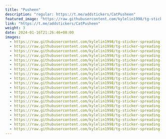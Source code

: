 ```yaml
---
title: "Pusheen"
description: "regular: https://t.me/addstickers/CatPusheen"
featured_image: "https://raw.githubusercontent.com/kylelin1998/tg-sticker-spreading-worldwide-images/main/img/387650f3-b520-417c-8751-02fdb9d54f5b.jpg"
link: "https://t.me/addstickers/CatPusheen"
weight: 3
date: 2024-01-16T21:26:46+08:00
images:
  - https://raw.githubusercontent.com/kylelin1998/tg-sticker-spreading-worldwide-images/main/img/387650f3-b520-417c-8751-02fdb9d54f5b.jpg
  - https://raw.githubusercontent.com/kylelin1998/tg-sticker-spreading-worldwide-images/main/img/179e389c-e90f-47d4-9ffb-99a143cb3ac6.jpg
  - https://raw.githubusercontent.com/kylelin1998/tg-sticker-spreading-worldwide-images/main/img/6374c7a9-703a-448d-a5a5-4151ae3313d5.jpg
  - https://raw.githubusercontent.com/kylelin1998/tg-sticker-spreading-worldwide-images/main/img/a6331845-65e2-4972-ad9b-c7b3c0d06830.jpg
  - https://raw.githubusercontent.com/kylelin1998/tg-sticker-spreading-worldwide-images/main/img/93ddc759-34b1-4738-a38b-e40f026902b7.jpg
  - https://raw.githubusercontent.com/kylelin1998/tg-sticker-spreading-worldwide-images/main/img/a6c6ca8e-c726-4cf7-b5b0-7fd76c2c9b6e.jpg
  - https://raw.githubusercontent.com/kylelin1998/tg-sticker-spreading-worldwide-images/main/img/65989bbd-3ca3-4a60-96b3-c0cc1f8b0642.jpg
  - https://raw.githubusercontent.com/kylelin1998/tg-sticker-spreading-worldwide-images/main/img/1a388b87-f458-4313-9966-46db4d54d814.jpg
  - https://raw.githubusercontent.com/kylelin1998/tg-sticker-spreading-worldwide-images/main/img/36ed31ed-5c25-4192-82de-c8cade6046f2.jpg
  - https://raw.githubusercontent.com/kylelin1998/tg-sticker-spreading-worldwide-images/main/img/49f2c933-3064-4a3f-97fd-bd8c61c45d32.jpg
  - https://raw.githubusercontent.com/kylelin1998/tg-sticker-spreading-worldwide-images/main/img/58a5e7a5-f8b7-4b76-badb-5790d98d4b04.jpg
  - https://raw.githubusercontent.com/kylelin1998/tg-sticker-spreading-worldwide-images/main/img/924bf896-7b17-4b1f-a9ba-846d6a6636c4.jpg
  - https://raw.githubusercontent.com/kylelin1998/tg-sticker-spreading-worldwide-images/main/img/59d180ad-7a2e-4035-bf2d-43aea751121b.jpg
  - https://raw.githubusercontent.com/kylelin1998/tg-sticker-spreading-worldwide-images/main/img/870f7dce-87d8-48dd-9312-181ac012634d.jpg
  - https://raw.githubusercontent.com/kylelin1998/tg-sticker-spreading-worldwide-images/main/img/bf2ef68c-0c06-451e-a20a-d93f0549c19c.jpg
  - https://raw.githubusercontent.com/kylelin1998/tg-sticker-spreading-worldwide-images/main/img/f2a76183-52f9-4030-88d7-8fbc8a53ab11.jpg
  - https://raw.githubusercontent.com/kylelin1998/tg-sticker-spreading-worldwide-images/main/img/a2410c4c-41be-4b64-9153-99af893b598a.jpg
  - https://raw.githubusercontent.com/kylelin1998/tg-sticker-spreading-worldwide-images/main/img/34e5a4c8-97dc-4761-a887-76f186132b9d.jpg
  - https://raw.githubusercontent.com/kylelin1998/tg-sticker-spreading-worldwide-images/main/img/92f16bbd-7e65-455a-a448-601ec3c9e910.jpg
  - https://raw.githubusercontent.com/kylelin1998/tg-sticker-spreading-worldwide-images/main/img/00750858-11e4-427f-8743-3dd1c5058b61.jpg
---
```

